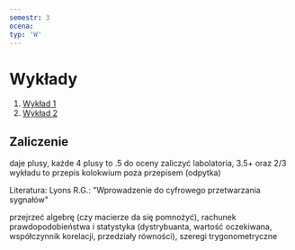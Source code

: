 ```yaml
---
semestr: 3
ocena: 
typ: 'W'
---
```


# Wykłady
1. [Wykład 1](Notatki/Semestr%203/Podstawy%20przetwarzania%20sygnałów/Wykłady/Wykład%201/Wykład%201.md)
2. [Wykład 2](Notatki/Semestr%203/Podstawy%20przetwarzania%20sygnałów/Wykłady/Wykład%202/Wykład%202.md)

## Zaliczenie
daje plusy, każde 4 plusy to .5 do oceny
zaliczyć labolatoria, 3.5+ oraz 2/3 wykładu to przepis
kolokwium poza przepisem (odpytka)



Literatura:
Lyons R.G.: "Wprowadzenie do cyfrowego przetwarzania sygnałów"















przejrzeć algebrę (czy macierze da się pomnożyć), rachunek prawdopodobieństwa i statystyka (dystrybuanta, wartość oczekiwana, współczynnik korelacji, przedziały równości), szeregi trygonometryczne

